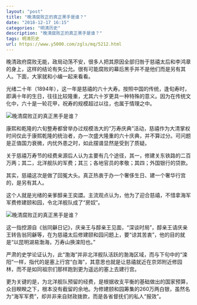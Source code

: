 ```yaml
---
layout: "post"
title: "晚清腐败正的真正黑手是谁？"
date: "2018-12-17 16:15"
categories: "明清历史"
description: "晚清腐败正的真正黑手是谁？"
tags: 明清历史
url: https://www.y5000.com/zgls/mq/5212.html
---
```






晚清政府腐败无能，政局动荡不安，很多人把其原因全部归咎于慈禧太后和李鸿章的身上，这样的结论有失公允。很有可能腐败的幕后黑手并不是他们而是另有其人。下面，大家就和小编一起来看看。

光绪二十年（1894年），这一年是慈禧的六十大寿。按照中国的传统，逢旬寿时，即满十年的生日，往往比较隆重，尤其六十岁更具一种特殊的意义。因为在传统文化中，六十是一轮花甲，祝寿的规模超过以往，也属于情理之中。

![晚清腐败正的真正黑手是谁？](/uploads/allimg/161115/6-161115144223J5.JPG)

康熙和乾隆的六旬整寿都曾举办过规模浩大的“万寿庆典”活动，慈禧作为大清掌权时间仅此于康熙乾隆的统治者，办一次盛大隆重的六十庆典，并不算过分。可问题是正值国力衰微，内忧外患之时，如此摆谱显然是受到了质疑。

关于慈禧万寿节的经费来源后人认为主要有几个途径，其一，修建关东铁路的二百万两；其二，北洋舰队的军费；其三；各地官员的孝敬；其四；外国银行的贷款。

其实，慈禧这次是做了回冤大头。真正热衷于办一个奢侈生日、建一个奢华行宫的，是另有其人。

这个人就是光绪的亲爹醇亲王奕譞。主流观点认为，他为了迎合慈禧，不惜拿海军军费修建颐和园，令北洋舰队成了“房奴”。

![晚清腐败正的真正黑手是谁？](/uploads/allimg/161115/6-161115144243118.JPG)

这一指控源自《翁同龢日记》，庆亲王与醇亲王见面，“深谈时局”，醇亲王请庆亲王转告翁同龢等，在为慈禧太后修建颐和园问题上，要“谅其苦衷”，他的目的就是“以昆明湖易渤海，万寿山换滦阳也。”

严肃的史学论证认为，此“渤海”并非北洋舰队活跃的渤海区域，而与下句中的“滦阳”一样，指代的是塞上行宫“白海”，其意思也就是让慈禧就近在京郊附近修园林，而不是如同祖宗们那样跑到更为遥远的塞上去建行宫。

更为关键的是，为北洋舰队预留的经费，是根据收支平衡的基础做出的国家预算，众目睽睽之下，根本没有截留的余地。为修建颐和园筹集的260万两白银，虽然名为“海军军费”，却并非来自财政拨款，而是各省督抚们的私人“报效”。
